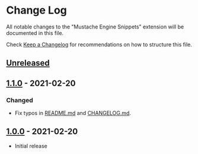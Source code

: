 # Change Log

All notable changes to the "Mustache Engine Snippets" extension will be documented in this file.

Check [Keep a Changelog](http://keepachangelog.com/) for recommendations on how to structure this file.

## [Unreleased]

## [1.1.0] - 2021-02-20

### Changed

-   Fix typos in [README.md](./README.md) and [CHANGELOG.md](./CHANGELOG.md).

## [1.0.0] - 2021-02-20

- Initial release

[unreleased]: https://github.com/ManuelGil/vscode-mustache-snippets/compare/v1.1.0...HEAD
[1.1.0]: https://github.com/ManuelGil/vscode-mustache-snippets/compare/v1.0.0...v1.1.0
[1.0.0]: https://github.com/ManuelGil/vscode-mustache-snippets/releases/tag/v1.0.0
